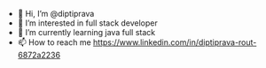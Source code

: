 - 👋 Hi, I’m @diptiprava
- 👀 I’m interested in full stack developer
- 🌱 I’m currently learning java full stack
- 📫 How to reach me https://www.linkedin.com/in/diptiprava-rout-6872a2236



<!---
diptiprava/diptiprava is a ✨ special ✨ repository because its `README.md` (this file) appears on your GitHub profile.
You can click the Preview link to take a look at your changes.
--->
